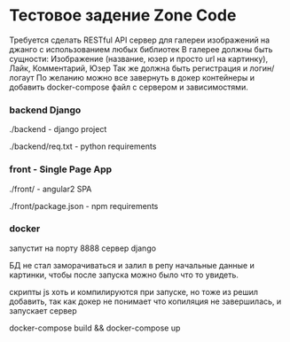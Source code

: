 # Тестовое задение Zone Code
Требуется сделать RESTful API сервер для галереи изображений на джанго с использованием любых библиотек
В галерее должны быть сущности: Изображение (название, юзер и просто url на картинку), Лайк, Комментарий, Юзер
Так же должна быть регистрация и логин/логаут
По желанию можно все завернуть в докер контейнеры и добавить docker-compose файл с сервером и зависимостями.


### backend Django
./backend - django project

./backend/req.txt - python requirements

### front - Single Page App

./front/ - angular2 SPA

./front/package.json - npm requirements

### docker
запустит на порту 8888 сервер django

БД не стал заморачиваться и залил в репу начальные данные и картинки,
чтобы после запуска можно было что то увидеть.

скрипты js хоть и компилируются при запуске, но тоже из решил добавить,
так как докер не понимает что копиляция не завершилась, и запускает сервер

docker-compose build && docker-compose up
